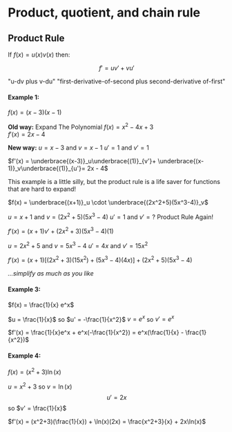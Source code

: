 # Product, quotient, and chain rule

## Product Rule
If $f(x) = u(x)  v(x)$ then:

$$f' = uv' + vu'$$

"u-dv plus v-du"
"first-derivative-of-second plus second-derivative of-first"

#### Example 1:
$f(x) = (x-3)(x-1)$

**Old way:** Expand The Polynomial 
$f(x) = x^2 - 4x + 3$  
$f'(x) = 2x - 4$

**New way:** 
$u = x-3$ and  $v = x-1$
$u' = 1$ and $v' = 1$
  
 $f'(x) =  \underbrace{(x-3)}_u\underbrace{(1)}_{v'}+ \underbrace{(x-1)}_v\underbrace{(1)}_{u'}= 2x - 4$

This example is a little silly, but the product rule is a life saver for functions that are hard to expand!

$f(x) = \underbrace{(x+1)}_u \cdot \underbrace{(2x^2+5)(5x^3-4)}_v$

$u = x+1$   and  $v = (2x^2+5)(5x^3-4)$
$u' = 1$ and $v' = ?$ Product Rule Again!

$f'(x) = (x+1)v' + (2x^2 +3)(5x^3-4)(1)$

$u = 2x^2+5$ and $v = 5x^3-4$
$u' = 4x$ and $v' = 15x^2$


$f'(x) = (x+1)[(2x^2+3)(15x^2) + (5x^3-4)(4x)] + (2x^2+5)(5x^3-4)$

*...simplify as much as you like*



#### Example 3:
$f(x) = \frac{1}{x} e^x$

$u = \frac{1}{x}$ so $u' = -\frac{1}{x^2}$
$v = e^x$ so $v' = e^x$

$f'(x) = \frac{1}{x}e^x + e^x(-\frac{1}{x^2}) = e^x(\frac{1}{x} - \frac{1}{x^2})$

#### Example 4:
$f(x) = (x^2+3)\ln(x)$

$u = x^2+3$ so $v = \ln(x)$ 
$$u' = 2x$$ so $v' = \frac{1}{x}$

$f'(x) = (x^2+3)(\frac{1}{x}) + \ln(x)(2x) = \frac{x^2+3}{x} + 2x\ln(x)$

